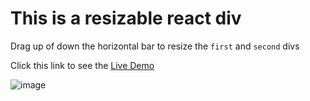 # This is a resizable react div

Drag up of down the horizontal bar to resize the `first` and `second` divs



Click this link to see the [Live Demo](https://resizable-react-div.herokuapp.com/)



![image](https://user-images.githubusercontent.com/16264300/125905354-5c0b3530-0fec-4763-b7e4-6b1817eb59fb.png)
